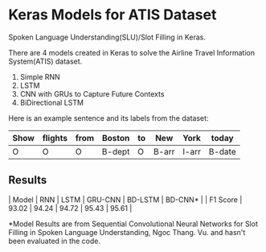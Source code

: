# Keras Models for ATIS Dataset
Spoken Language Understanding(SLU)/Slot Filling in Keras. 

There are 4 models created in Keras to solve the Airline Travel Information System(ATIS) dataset.

1. Simple RNN  
2. LSTM
3. CNN with GRUs to Capture Future Contexts
4. BiDirectional LSTM

Here is an example sentence and its labels from the dataset:

  Show   | flights | from |   Boston | to |  New | York|    today
  ---   | --- | --- |   --- | --- |  --- | ---|    ---
 O | O | O |B-dept | O|B-arr|I-arr|B-date


## Results

  | Model   | RNN | LSTM |   GRU-CNN | BD-LSTM |   BD-CNN* |
  | F1 Score   | 93.02 | 94.24 |   94.72 | 95.43 |   95.61 |

*Model Results are from Sequential Convolutional Neural Networks for Slot Filling in Spoken Language Understanding, Ngoc Thang. Vu. and hasn't been evaluated in the code. 





